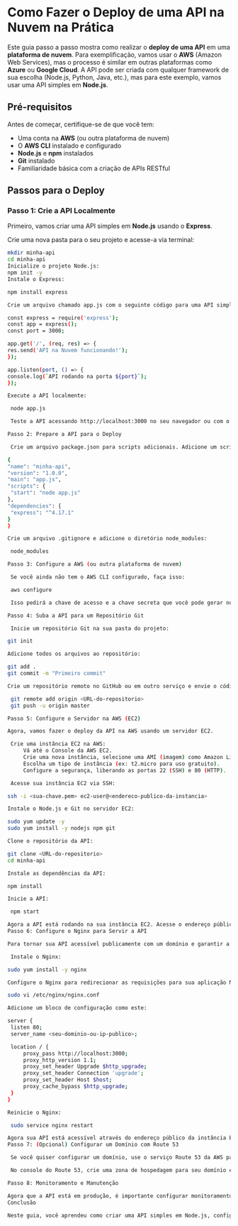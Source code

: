 # Como Fazer o Deploy de uma API na Nuvem na Prática

Este guia passo a passo mostra como realizar o **deploy de uma API** em uma **plataforma de nuvem**. Para exemplificação, vamos usar o **AWS** (Amazon Web Services), mas o processo é similar em outras plataformas como **Azure** ou **Google Cloud**. A API pode ser criada com qualquer framework de sua escolha (Node.js, Python, Java, etc.), mas para este exemplo, vamos usar uma API simples em **Node.js**.

## Pré-requisitos

Antes de começar, certifique-se de que você tem:

- Uma conta na **AWS** (ou outra plataforma de nuvem)
- O **AWS CLI** instalado e configurado
- **Node.js** e **npm** instalados
- **Git** instalado
- Familiaridade básica com a criação de APIs RESTful

## Passos para o Deploy

### Passo 1: Crie a API Localmente

Primeiro, vamos criar uma API simples em **Node.js** usando o **Express**.

Crie uma nova pasta para o seu projeto e acesse-a via terminal:
   ```bash
   mkdir minha-api
   cd minha-api
Inicialize o projeto Node.js:
   npm init -y
Instale o Express:

npm install express

Crie um arquivo chamado app.js com o seguinte código para uma API simples:

const express = require('express');
const app = express();
const port = 3000;

app.get('/', (req, res) => {
  res.send('API na Nuvem funcionando!');
});

app.listen(port, () => {
  console.log(`API rodando na porta ${port}`);
});

Execute a API localmente:

    node app.js

    Teste a API acessando http://localhost:3000 no seu navegador ou com o Postman.

Passo 2: Prepare a API para o Deploy

    Crie um arquivo package.json para scripts adicionais. Adicione um script de início:

{
  "name": "minha-api",
  "version": "1.0.0",
  "main": "app.js",
  "scripts": {
    "start": "node app.js"
  },
  "dependencies": {
    "express": "^4.17.1"
  }
}

Crie um arquivo .gitignore e adicione o diretório node_modules:

    node_modules

Passo 3: Configure a AWS (ou outra plataforma de nuvem)

    Se você ainda não tem o AWS CLI configurado, faça isso:

    aws configure

    Isso pedirá a chave de acesso e a chave secreta que você pode gerar no IAM da AWS, além da região onde você deseja fazer o deploy (ex: us-east-1).

Passo 4: Suba a API para um Repositório Git

    Inicie um repositório Git na sua pasta do projeto:

git init

Adicione todos os arquivos ao repositório:

git add .
git commit -m "Primeiro commit"

Crie um repositório remoto no GitHub ou em outro serviço e envie o código para lá:

    git remote add origin <URL-do-repositorio>
    git push -u origin master

Passo 5: Configure o Servidor na AWS (EC2)

Agora, vamos fazer o deploy da API na AWS usando um servidor EC2.

    Crie uma instância EC2 na AWS:
        Vá até o Console da AWS EC2.
        Crie uma nova instância, selecione uma AMI (imagem) como Amazon Linux 2 ou Ubuntu.
        Escolha um tipo de instância (ex: t2.micro para uso gratuito).
        Configure a segurança, liberando as portas 22 (SSH) e 80 (HTTP).

    Acesse sua instância EC2 via SSH:

ssh -i <sua-chave.pem> ec2-user@<endereco-publico-da-instancia>

Instale o Node.js e Git no servidor EC2:

sudo yum update -y
sudo yum install -y nodejs npm git

Clone o repositório da API:

git clone <URL-do-repositorio>
cd minha-api

Instale as dependências da API:

npm install

Inicie a API:

    npm start

Agora a API está rodando na sua instância EC2. Acesse o endereço público da instância no navegador para testar a API.
Passo 6: Configure o Nginx para Servir a API

Para tornar sua API acessível publicamente com um domínio e garantir a alta disponibilidade, você pode configurar um servidor web como Nginx.

    Instale o Nginx:

sudo yum install -y nginx

Configure o Nginx para redirecionar as requisições para sua aplicação Node.js. Edite o arquivo de configuração:

sudo vi /etc/nginx/nginx.conf

Adicione um bloco de configuração como este:

server {
    listen 80;
    server_name <seu-dominio-ou-ip-publico>;

    location / {
        proxy_pass http://localhost:3000;
        proxy_http_version 1.1;
        proxy_set_header Upgrade $http_upgrade;
        proxy_set_header Connection 'upgrade';
        proxy_set_header Host $host;
        proxy_cache_bypass $http_upgrade;
    }
}

Reinicie o Nginx:

    sudo service nginx restart

Agora sua API está acessível através do endereço público da instância EC2, com o Nginx funcionando como proxy reverso.
Passo 7: (Opcional) Configurar um Domínio com Route 53

    Se você quiser configurar um domínio, use o serviço Route 53 da AWS para criar um domínio e configurar o apontamento para o IP da instância EC2.

    No console do Route 53, crie uma zona de hospedagem para seu domínio e adicione um registro A apontando para o IP público da sua instância EC2.

Passo 8: Monitoramento e Manutenção

Agora que a API está em produção, é importante configurar monitoramento e alertas. Você pode usar o CloudWatch da AWS para monitorar o uso de recursos, logs e a saúde da aplicação.
Conclusão

Neste guia, você aprendeu como criar uma API simples em Node.js, configurar e fazer o deploy dela em um servidor EC2 da AWS, e configurar um servidor web como Nginx para gerenciar as requisições. Esse processo pode ser adaptado a outras plataformas de nuvem, como Azure ou Google Cloud.
